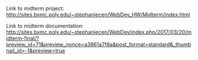 Link to midterm project: http://sites.bxmc.poly.edu/~stephaniecen/WebDev_HW/Midterm/index.html

Link to midterm documentation: http://sites.bxmc.poly.edu/~stephaniecen/WebDev/index.php/2017/03/20/midterm-final/?preview_id=71&preview_nonce=a3861a7f8a&post_format=standard&_thumbnail_id=-1&preview=true
